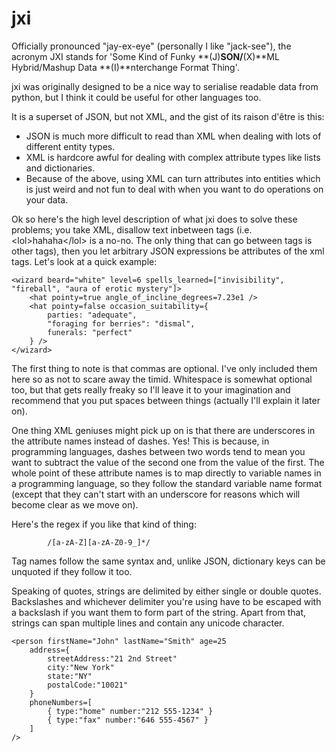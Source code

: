 jxi
===

Officially pronounced "jay-ex-eye" (personally I like "jack-see"), the acronym JXI stands for 'Some Kind of Funky **(J)**SON/**(X)**ML Hybrid/Mashup Data **(I)**nterchange Format Thing'.

jxi was originally designed to be a nice way to serialise readable data from python, but I think it could be useful for other languages too.

It is a superset of JSON, but not XML, and the gist of its raison d'être is this:

* JSON is much more difficult to read than XML when dealing with lots of different entity types.
* XML is hardcore awful for dealing with complex attribute types like lists and dictionaries.
* Because of the above, using XML can turn attributes into entities which is just weird and not fun to deal with when you want to do operations on your data.

Ok so here's the high level description of what jxi does to solve these problems; you take XML, disallow text inbetween tags (i.e. &lt;lol&gt;hahaha&lt;/lol&gt; is a no-no. The only thing that can go between tags is other tags), then you let arbitrary JSON expressions be attributes of the xml tags. Let's look at a quick example:

    <wizard beard="white" level=6 spells_learned=["invisibility", "fireball", "aura of erotic mystery"]>
    	<hat pointy=true angle_of_incline_degrees=7.23e1 />
    	<hat pointy=false occasion_suitability={
    		parties: "adequate",
    		"foraging for berries": "dismal",
    		funerals: "perfect"
    	} />
    </wizard>

The first thing to note is that commas are optional. I've only included them here so as not to scare away the timid. Whitespace is somewhat optional too, but that gets really freaky so I'll leave it to your imagination and recommend that you put spaces between things (actually I'll explain it later on).

One thing XML geniuses might pick up on is that there are underscores in the attribute names instead of dashes. Yes! This is because, in programming languages, dashes between two words tend to mean you want to subtract the value of the second one from the value of the first. The whole point of these attribute names is to map directly to variable names in a programming language, so they follow the standard variable name format (except that they can't start with an underscore for reasons which will become clear as we move on).

Here's the regex if you like that kind of thing:

            /[a-zA-Z][a-zA-Z0-9_]*/

Tag names follow the same syntax and, unlike JSON, dictionary keys can be unquoted if they follow it too.

Speaking of quotes, strings are delimited by either single or double quotes. Backslashes and whichever delimiter you're using have to be escaped with a backslash if you want them to form part of the string. Apart from that, strings can span multiple lines and contain any unicode character.

    <person firstName="John" lastName="Smith" age=25
    	address={
    		streetAddress:"21 2nd Street"
    		city:"New York"
    		state:"NY"
    		postalCode:"10021"
    	}
    	phoneNumbers=[
    		{ type:"home" number:"212 555-1234" }
    		{ type:"fax" number:"646 555-4567" }
    	]
    />